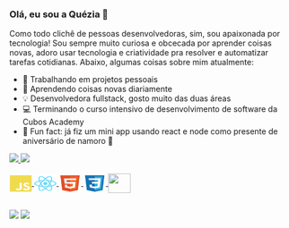### Olá, eu sou a Quézia 👋


Como todo clichê de pessoas desenvolvedoras, sim, sou apaixonada por tecnologia! Sou sempre muito curiosa e obcecada por aprender coisas novas, adoro usar tecnologia e criatividade pra resolver e automatizar tarefas cotidianas. Abaixo, algumas coisas sobre mim atualmente:

- 🔭 Trabalhando em projetos pessoais
- 🧠 Aprendendo coisas novas diariamente 
- 💡  Desenvolvedora fullstack, gosto muito das duas áreas
- 💻 Terminando o curso intensivo de desenvolvimento de software da Cubos Academy
- 👻 Fun fact: já fiz um mini app usando react e node como presente de aniversário de namoro 🤣


<div>
  <a href="https://github.com/queziabalonecker">
  <img height="180em" src="https://github-readme-stats.vercel.app/api?username=queziabalonecker&show_icons=true&theme=radical&include_all_commits=true&count_private=true"/>
  <img height="180em" src="https://github-readme-stats.vercel.app/api/top-langs/?username=queziabalonecker&langs_count=5&theme=radical"/>
 
</div>
  
  <div style="display: inline_block"><br>
  <img align="center"height="30" width="40" src="https://raw.githubusercontent.com/devicons/devicon/master/icons/javascript/javascript-plain.svg">
  <img align="center"  height="30" width="40" src="https://raw.githubusercontent.com/devicons/devicon/master/icons/react/react-original.svg">
  <img align="center"  height="30" width="40" src="https://raw.githubusercontent.com/devicons/devicon/master/icons/html5/html5-original.svg">
  <img align="center"  height="30" width="40" src="https://raw.githubusercontent.com/devicons/devicon/master/icons/css3/css3-original.svg">
    <img align="center" height="35" width="40" src="https://cdn.jsdelivr.net/gh/devicons/devicon/icons/nodejs/nodejs-plain.svg" />
</div>
  
  ##
  
 <div>
    <a href="mailto:queziaamenezes@gmail.com" target="_blank"><img src="https://img.shields.io/badge/Gmail-D14836?style=for-the-badge&logo=gmail&logoColor=white" target="_blank"></a>
   <a href="https://www.linkedin.com/in/quézia-balonecker-8133a3191/" target="_blank"><img src="https://img.shields.io/badge/LinkedIn-0077B5?style=for-the-badge&logo=linkedin&logoColor=white" target="_blank"></a>
  </div>



